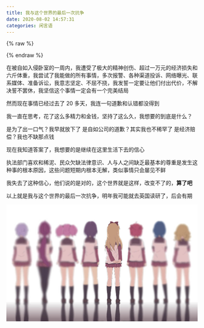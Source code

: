 ```yaml
---
title: 我与这个世界的最后一次抗争
date: 2020-08-02 14:57:31
categories: 闲言语
---
```

{% raw %}
<div class="aplayer" id="aplayer-lf"></div>
<script>
$(function () {
    $.ajax({
        url: 'https://api.i-meto.com/meting/api?server=netease&type=song&id=1309896289',
        success: function (list) {
            var ap = new APlayer({
                element: document.getElementById('aplayer-lf'),
                showlrc: 3,
                theme: '#000',
                music: list[0]
            });
            window.aplayers || (window.aplayers = []);
            window.aplayers.push(ap);
        }
    })
})
</script>
{% endraw %}

在被自如入侵卧室的一周内，我遭受了极大的精神创伤、超过一万元的经济损失和六斤体重，我尝试了我能做的所有事情，多次报警、各种渠道投诉、网络曝光、联系媒体、准备诉讼，我意志坚定、不屈不挠，我发誓一定要让他们付出代价，不解决誓不罢休，我坚信这个事情一定会有一个完美结局<!--more-->

然而现在事情已经过去了 20 多天，我连一句道歉和认错都没得到

我一直在思考，花了这么多精力和金钱，坚持了这么久，我想要的到底是什么？

是为了出一口气？我早就放下了
是自如公司的道歉？其实我也不稀罕了
是经济赔偿？我也不缺那点钱

现在我知道答案了，我想要的是继续在这里生活下去的信心

执法部门喜欢和稀泥、民众欠缺法律意识、人与人之间缺乏最基本的尊重是发生这种事的根本原因，这些问题短期内根本无解，类似事情只会屡见不鲜

我失去了这种信心，他们说的是对的，这个世界就是这样，改变不了的，**算了吧**

以上就是我与这个世界的最后一次抗争，明年我可能就去英国读研了，后会有期

![](/images/bye.jpg)